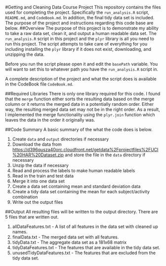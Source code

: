 #Getting and Cleaning Data Course Project
This repository contains the files used for completing the project.  Specifically the `run_analysis.R` script, `README.md`, and `CodeBook.md`.  In addition, the final tidy data set is included.  The purpose of the project and instructions regarding this code base are below.
##Overview
The purpose of this project is to demonstrate my ability to take a raw data set, clean it, and output a human readable data set.  The `run_analysis.R` script in this project and the `plyr` library is all you need to run this project. The script attempts to take care of everything for you including installing the `plyr` library if it does not exist, downloading, and unzipping the data.

Before you run the script please open it and edit the `basePath` variable.  You will want to set this to whatever path you have the `run_analysis.R` script in.  

A complete description of the project and what the script does is available in the CodeBook file `CodeBook.md`.

##Required Libraries
There is only one library required for this code.  I found that the `merge` function either sorts the resulting data based on the merge column or it returns the merged data in a potentially random order.  Either way, the resulting merged data set may not be in the right order.  As a result, I implemented the merge functionality using the `plyr.join` function which leaves the data in the order it originally was.

##Code Summary
A basic summary of the what the code does is below.

1. Create `data` and `output` directories if necessary
2. Download the data from https://d396qusza40orc.cloudfront.net/getdata%2Fprojectfiles%2FUCI%20HAR%20Dataset.zip and store the file in the `data` directory if necessary
3. Unzip the data if necessary
4. Read and process the labels to make human readable labels
5. Read in the train and test data
6. Merge it into one data set
7. Create a data set containing mean and standard deviation data
8. Create a tidy data set containing the mean for each subject/activity combination
9. Write out the output files

##Output
All resulting files will be written to the output directory.  There are 5 files that are written out.

1. allDataFeatures.txt - A list of all features in the data set with cleaned up names.
2. finalData.txt - The merged data set with all features.
3. tidyData.txt - The aggregate data set as a 181x68 matrix
4. tidyDataFeatures.txt - The features that are available in the tidy data set.
5. unusedTidyDataFeatures.txt - The features that are excluded from the tidy data set.

